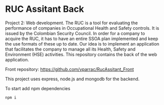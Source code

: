 # RUC Assitant Back
Project 2: Web development. The RUC is a tool for evaluating the performance of companies in Occupational Health and Safety controls. It is issued by the Colombian Security Council. In order for a company to acquire the RUC, it has to have an entire SSOA plan implemented and keep the use formats of these up to date. Our idea is to implement an application that facilitates the company to manage all its Health, Safety and Environment (HSE) activities. This repository contains the back of the web application.

Front repository: https://github.com/vparrac/RucAssitant_Front

This project uses express, node.js and mongodb for the backend.

To start add npm dependencies

`npm i` 
